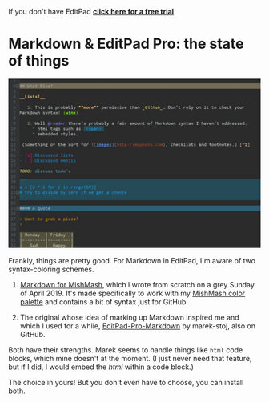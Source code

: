 If you don't have EditPad **[click here for a free trial](http://yu8.us/eppdemo)**

# Markdown & EditPad Pro: the state of things

![Markdown for MishMash](https://github.com/boolbag/EditPad-Goodies/blob/master/Making%20Text%20Pretty%20-%20Syntax%20Coloring%20and%20Color%20Palettes/Syntax%20Coloring%20Schemes/Markdown/Markdown%20for%20MishMash/screenshots/demo.jpg)

Frankly, things are pretty good. For Markdown in EditPad, I'm aware of two syntax-coloring schemes.

1. [Markdown for MishMash](Markdown%20for%20MishMash), which I wrote from scratch on a grey Sunday of April 2019. It's made specifically to work with my [MishMash color palette](/Making%20Text%20Pretty%20-%20Syntax%20Coloring%20and%20Color%20Palettes/Color%20Palettes/MishMash) and contains a bit of syntax just for GitHub.

2. The original whose idea of marking up Markdown inspired me and which I used for a while, [EditPad-Pro-Markdown](https://github.com/marek-stoj/EditPad-Pro-Markdown) by marek-stoj, also on GitHub.

Both have their strengths. Marek seems to handle things like `html` code blocks, which mine doesn't at the moment. (I just never need that feature, but if I did, I would embed the _html_ within a code block.)

The choice in yours! But you don't even have to choose, you can install both.


